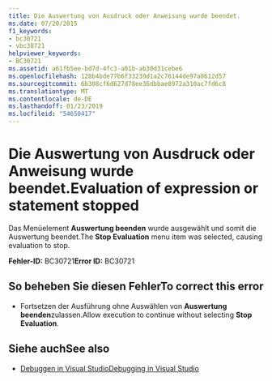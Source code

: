 ```yaml
---
title: Die Auswertung von Ausdruck oder Anweisung wurde beendet.
ms.date: 07/20/2015
f1_keywords:
- bc30721
- vbc30721
helpviewer_keywords:
- BC30721
ms.assetid: a61fb5ee-bd7d-4fc3-a01b-ab30d31cebe6
ms.openlocfilehash: 128b4bde77b6f33239d1a2c76144de97a8612d57
ms.sourcegitcommit: 6b308cf6d627d78ee36dbbae8972a310ac7fd6c8
ms.translationtype: MT
ms.contentlocale: de-DE
ms.lasthandoff: 01/23/2019
ms.locfileid: "54650417"
---
```

# <a name="evaluation-of-expression-or-statement-stopped"></a><span data-ttu-id="34880-102">Die Auswertung von Ausdruck oder Anweisung wurde beendet.</span><span class="sxs-lookup"><span data-stu-id="34880-102">Evaluation of expression or statement stopped</span></span>
<span data-ttu-id="34880-103">Das Menüelement **Auswertung beenden** wurde ausgewählt und somit die Auswertung beendet.</span><span class="sxs-lookup"><span data-stu-id="34880-103">The **Stop Evaluation** menu item was selected, causing evaluation to stop.</span></span>  
  
 <span data-ttu-id="34880-104">**Fehler-ID:** BC30721</span><span class="sxs-lookup"><span data-stu-id="34880-104">**Error ID:** BC30721</span></span>  
  
## <a name="to-correct-this-error"></a><span data-ttu-id="34880-105">So beheben Sie diesen Fehler</span><span class="sxs-lookup"><span data-stu-id="34880-105">To correct this error</span></span>  
  
-   <span data-ttu-id="34880-106">Fortsetzen der Ausführung ohne Auswählen von **Auswertung beenden**zulassen.</span><span class="sxs-lookup"><span data-stu-id="34880-106">Allow execution to continue without selecting **Stop Evaluation**.</span></span>  
  
## <a name="see-also"></a><span data-ttu-id="34880-107">Siehe auch</span><span class="sxs-lookup"><span data-stu-id="34880-107">See also</span></span>
- [<span data-ttu-id="34880-108">Debuggen in Visual Studio</span><span class="sxs-lookup"><span data-stu-id="34880-108">Debugging in Visual Studio</span></span>](/visualstudio/debugger/debugging-in-visual-studio)
